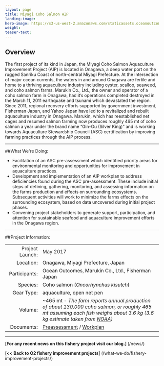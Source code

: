 ```yaml
---
layout: page 
title: Miyagi Coho Salmon AIP
landing-image:
hero-image: https://s3-us-west-2.amazonaws.com/staticassets.oceanoutcomes.org/hero+photos/miyagi-coho-salmon-hero.jpg
weight: 
teaser-text:
---
```

<h2>Overview</h2>

The first project of its kind in Japan, the Miyagi Coho Salmon Aquaculture Improvement Project (AIP) is located in Onagawa, a deep water port on the rugged Sanriku Coast of north-central Miyagi Prefecture. At the intersection of major ocean currents, the waters in and around Onagawa are fertile and home to a thriving aquaculture industry including oyster, scallop, seaweed, and coho salmon farms. Marukin Co., Ltd., the owner and operator of a coho salmon farm in Onagawa, had it’s operations completed destroyed in the March 11, 2011 earthquake and tsunami which devastated the region. Since 2011, regional recovery efforts supported by government investment, Fisherman Japan, and Yahoo Japan have led to a revitalized and rebuilt aquaculture industry in Onagawa. Marukin, which has reestablished net cages and resumed salmon farming now produces roughly 465 mt of coho salmon a year under the brand name “Gin-Ou (Silver King)” and is working towards Aquaculture Stewardship Council (ASC) certification by improving farming practices through the AIP process.

---

##What We're Doing:

* Facilitation of an ASC pre-assessment which identified priority areas for environmental monitoring and opportunities for improvement in aquaculture practices.
* Development and implementation of an AIP workplan to address deficiencies found during the ASC pre-assessment. These include initial steps of defining, gathering, monitoring, and assessing information on the farms production and effects on surrounding ecosystems. Subsequent activities will work to minimize the farms effects on the surrounding ecosystem, based on data uncovered during initial project phases.
* Convening project stakeholders to generate support, participation, and attention for sustainable seafood and aquaculture improvement efforts in the Onagawa region. 

---

##Project Information:

|||
| ---: | --- |
| Project Launch: | May 2017 |
| Location: | Onagawa, Miyagi Prefecture, Japan |
| Participants: | Ocean Outcomes, Marukin Co., Ltd., Fisherman Japan |
| Species: | Coho salmon (*Oncorhynchus kisutch*) |
| Gear Type: | aquaculture, open net pen |
| Volume: | ~465 mt - *The farm reports annual production of about 130,000 coho salmon, or roughly 465 mt assuming each fish weighs about 3.6 kg (3.6 kg estimate taken from <a href="http://www.fisheries.noaa.gov/pr/species/fish/coho-salmon.html" target="_blank">NOAA</a>)* |
| Documents: | <a href="https://s3-us-west-2.amazonaws.com/staticassets.oceanoutcomes.org/supporting+documents/Fishery+Project+Resources/MiyagiCohoSalmonPreassessment2017.xlsx" target="_blank">Preassessment</a> / <a href="https://s3-us-west-2.amazonaws.com/staticassets.oceanoutcomes.org/supporting+documents/Fishery+Project+Resources/MiyagiCohoSalmonAIPWorkplan2017.pdf" target="_blank">Workplan</a> |

---

[**For any recent news on this fishery project visit our blog.**] (/news/) 

[**<< Back to O2 fishery improvement projects**] (/what-we-do/fishery-improvement-projects/)

